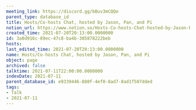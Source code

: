 ```yaml
---
meeting_link: https://discord.gg/bBuv3mCQQe
parent_type: database_id
title: Hosts/Co-hosts Chat, hosted by Jason, Pan, and Pi
notion_url: https://www.notion.so/Hosts-Co-hosts-Chat-hosted-by-Jason-Pan-and-Pi-3a8d916c89ec47c8ba4b305878222beb
created_time: 2021-07-20T20:13:00.0000000
id: 3a8d916c-89ec-47c8-ba4b-305878222beb
hosts: 
last_edited_time: 2021-07-20T20:13:00.0000000
name: Hosts/Co-hosts Chat, hosted by Jason, Pan, and Pi
object: page
archived: false
talktime: 2021-07-11T22:00:00.0000000
indexDate: 2021-07-11
parent_database_id: e9339446-880f-4ef0-8ad7-8ad1f507dded
tags:
- Talk
- 2021-07-11
---
```





